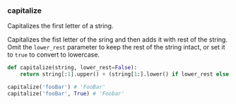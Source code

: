### capitalize

Capitalizes the first letter of a string.

Capitalizes the fist letter of the sring and then adds it with rest of the string. Omit the `lower_rest` parameter to keep the rest of the string intact, or set it to `true` to convert to lowercase.

```python
def capitalize(string, lower_rest=False):
    return string[:1].upper() + (string[1:].lower() if lower_rest else string[1:])
```

```python
capitalize('fooBar') # 'FooBar'
capitalize('fooBar', True) # 'Foobar'
```